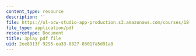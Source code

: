 ```yaml
---
content_type: resource
description: ''
file: https://ol-ocw-studio-app-production.s3.amazonaws.com/courses/18-02sc-multivariable-calculus-fall-2010/2ee8913f9295ea33882703017a5d91a8_u9YrIxLZJ6s.pdf
file_type: application/pdf
resourcetype: Document
title: 3play pdf file
uid: 2ee8913f-9295-ea33-8827-03017a5d91a8
---
```


